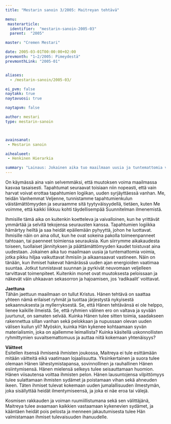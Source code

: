 ```yaml
---
title: "Mestarin sanoin 3/2005: Maitreyan tehtävä"

menu:
 masterarticle:
  identifier:  "mestarin-sanoin-2005-03"
  parent:  "2005"

master: "Cremen Mestari"

date: 2005-03-01T00:00:00+02:00
prevmonth: "1–2/2005: Pimeydestä"
prevmonthLink: "2005-01"


aliases:
  - /mestarin-sanoin/2005-03/

ei_pvm: false
naytakk: true
naytavuosi: true

naytapvm: false

author: mestari
type: mestarin-sanoin



avainsanat:
 - Mestarin sanoin

aihealueet:
 - Henkinen Hierarkia

summary: "Lainaus: Jokainen aika tuo maailmaan uusia ja tuntemattomia voimia, jotka pikku hiljaa vaikuttavat ihmisiin ja aikaansaavat vastineen. Näin on tänään, kun ihmiset hakevat hämärässä uuden ajan energioiden vaatimaa suuntaa."
---
```

<p>On käymässä aina vain selvemmäksi, että muutoksen voima maailmassa kasvaa tasaisesti. Tapahtumat seuraavat toisiaan niin nopeasti, että vain harvat voivat erottaa tapahtumien logiikan, uuden syrjäyttäessä vanhan. Me, teidän Vanhemmat Veljenne, tunnistamme tapahtumienkulun väistämättömyyden ja seuraamme sitä tyytyväisyydellä, tietäen, kuten Me voimme, että kaikki liikkuu kohti täydellisempää Suunnitelman ilmenemistä.</p>
<p>Ihmisille tämä aika on kuitenkin koetteleva ja vaivalloinen, kun he yrittävät ymmärtää ja selvitä tekojensa seurausten kanssa. Tapahtumien logiikka hämärtyy heiltä ja saa heidät epäilemään pyhyyttä, johon he luottavat. Ihmisille näin on aina ollut, kun he ovat sokeina pakolla toimeenpanneet tahtoaan, tai paenneet toimiensa seurauksia. Kun siirrymme aikakaudesta toiseen, tuollaiset jännityksen ja päättämättömyyden kaudet toistuvat aina uudestaan. Jokainen aika tuo maailmaan uusia ja tuntemattomia voimia, jotka pikku hiljaa vaikuttavat ihmisiin ja aikaansaavat vastineen. Näin on tänään, kun ihmiset hakevat hämärässä uuden ajan energioiden vaatimaa suuntaa. Jotkut tunnistavat suunnan ja pyrkivät neuvomaan veljelleen tarvittavat toimenpiteet. Kuitenkin monet ovat muutoksesta peloissaan ja näkevät väin uhkaavan sekasorron ja hajoamisen, jos ’radikaalit’ voittavat.</p>
<p><strong>Jaettuna</strong><br>
Tähän jaettuun maailmaan on tullut Kristus. Hänen tehtävä on saattaa yhteen nämä erilaiset ryhmät ja tuottaa järjestystä nykyisestä sekaannuksesta ja myllerryksestä. Se, että Hänen tehtävänsä ei ole helppo, lienee kaikille ilmeistä. Se, että ryhmien välinen ero on valtava ja syvään juurtunut, on samaten selvää. Kuinka Hänen tulee sitten toimia, saadakseen rakennettua sillan vanhan sekä pelokkaan ja nupussaan olevan uuden välisen kuilun yli? Myöskin, kuinka Hän kykenee kohtaamaan syvän materialismin, joka on ajallemme leimallista? Kuinka käsitellä uskonnollisten ryhmittymien suvaitsemattomuus ja auttaa niitä kokemaan yhtenäisyys?</p>
<p><strong>Väitteet</strong><br>
Esitellen itsensä ihmisenä ihmisten joukossa, Maitreya ei tule esittämään mitään väitteitä eikä vaatimaan lojaalisuutta. Yksinkertainen ja suora tulee olemaan Hänen lähestymistapansa, sovinnollinen ja rauhallinen Hänen esiintymisensä. Hänen mielensä selkeys tulee seisauttamaan huomion. Hänen viisautensa voittaa ihmisten pelon. Hänen lausuntojensa vilpittömyys tulee sulattamaan ihmisten sydämet ja poistamaan vihan sekä ahneuden ikeen. Täten ihmiset tulevat kokemaan uuden jumalallisuuden ilmestymän, joka sisällyttää heidät ilmentymiseensä, ja joka ei näe eroa tai välejä.</p>
<p>Kosmisen rakkauden ja voiman ruumiillistumana sekä sen välittäjänä, Maitreya tulee avaamaan kaikkien vastaamaan kykenevien sydämet, ja kääntäen heidät pois pelosta ja menneen jakautumisesta tulee Hän valmistamaan ihmiset tulevaisuuden ihanuudelle.<br>
</p>